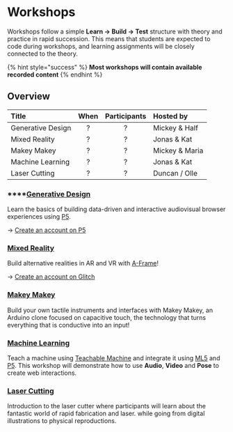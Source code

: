 # Workshops

Workshops follow a simple **Learn → Build → Test** structure with theory and practice in rapid succession. This means that students are expected to code during workshops, and learning assignments will be closely connected to the theory.

{% hint style="success" %}
**Most workshops will contain available recorded content**
{% endhint %}

## Overview

| Title | When | Participants | Hosted by |
| :--- | :---: | :---: | :--- |
| Generative Design | ? | ? | Mickey & Half |
| Mixed Reality | ? | ? | Jonas & Kat |
| Makey Makey | ? | ? | Mickey & Maria |
| Machine Learning | ? | ? | Jonas & Kat |
| Laser Cutting | ? | ? | Duncan / Olle |

### \*\*\*\*[Generative Design](https://www.exploring.technology/learn/p5)

Learn the basics of building data-driven and interactive audiovisual browser experiences using [P5](https://p5js.org/).

→ [Create an account on P5](https://editor.p5js.org/)

### [Mixed Reality](https://www.exploring.technology/learn/aframe)

Build alternative realities in AR and VR with [A-Frame](https://aframe.io/)!  

→ [Create an account on Glitch](https://start.exploring.technology/tools/glitch)

### [Makey Makey](https://www.exploring.technology/learn/makey-makey)

Build your own tactile instruments and interfaces with Makey Makey, an Arduino clone focused on capacitive touch, the technology that turns everything that is conductive into an input!

### [Machine Learning](https://www.exploring.technology/learn/machine-learning)

Teach a machine using [Teachable Machine](https://teachablemachine.withgoogle.com/) and integrate it using [ML5](https://ml5js.org/) and [P5](https://p5js.org/). This workshop will demonstrate how to use **Audio**, **Video** and **Pose** to create web interactions.

### [Laser Cutting](https://www.exploring.technology/learn/laser-cutting)

Introduction to the laser cutter where participants will learn about the fantastic world of rapid fabrication and laser. while going from digital illustrations to physical reproductions.


